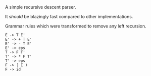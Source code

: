 A simple recursive descent parser.

It _should_ be blazingly fast compared to other implementations.

Grammar rules which were transformed to remove any left recursion.

```
E -> T E'
E' -> + T E'
E' -> - T E'
E' -> eps
T -> F T'
T' -> * F T'
T' -> eps
F -> ( E )
F -> id
```
